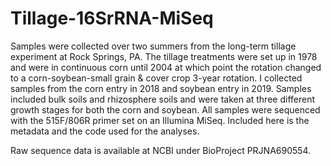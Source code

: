 # Tillage-16SrRNA-MiSeq
Samples were collected over two summers from the long-term tillage experiment at Rock Springs, PA. The tillage treatments were set up in 1978 and were in continuous corn until 2004 at which point the rotation changed to a corn-soybean-small grain & cover crop 3-year rotation. I collected samples from the corn entry in 2018 and soybean entry in 2019. Samples included bulk soils and rhizosphere soils and were taken at three different growth stages for both the corn and soybean. All samples were sequenced with the 515F/806R primer set on an Illumina MiSeq. Included here is the metadata and the code used for the analyses. 

Raw sequence data is available at NCBI under BioProject PRJNA690554.
